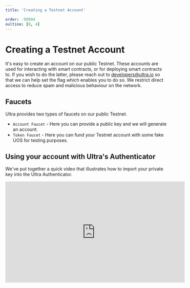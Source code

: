 ```yaml
---
title: 'Creating a Testnet Account'

order: -99994
oultine: [0, 4]
---
```


# Creating a Testnet Account

It's easy to create an account on our public Testnet. These accounts are used for interacting with smart contracts, or for deploying smart contracts to. If you wish to do the latter, please reach out to developers@ultra.io so that we can help set the flag which enables you to do so. We restrict direct access to reduce spam and malicious behaviour on the network.

## Faucets

Ultra provides two types of faucets on our public Testnet.

-   `Account Faucet` - Here you can provide a public key and we will generate an account.
-   `Token Faucet` - Here you can fund your Testnet account with some fake UOS for testing purposes.

## Using your account with Ultra's Authenticator

We've put together a quick video that illustrates how to import your private key into the Ultra Authenticator.

<iframe width="560" height="315" src="https://www.youtube.com/embed/zOmt-aYUJjI" title="YouTube video player" frameborder="0" allow="accelerometer; autoplay; clipboard-write; encrypted-media; gyroscope; picture-in-picture; web-share" allowfullscreen></iframe>
